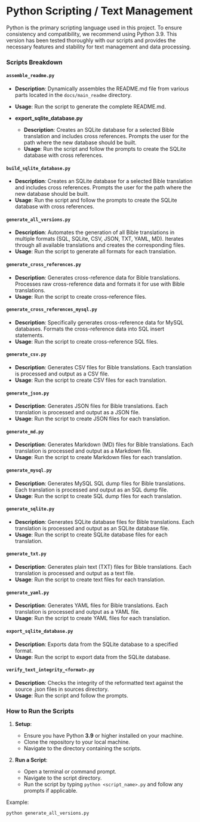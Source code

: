 # Python Scripting / Text Management

Python is the primary scripting language used in this project. To ensure consistency and compatibility, we recommend using Python 3.9. This version has been tested thoroughly with our scripts and provides the necessary features and stability for text management and data processing.

### Scripts Breakdown

#### `assemble_readme.py`
- **Description**: Dynamically assembles the README.md file from various parts located in the `docs/main_readme` directory.
- **Usage**: Run the script to generate the complete README.md.

- **export_sqlite_database.py**
  - **Description**: Creates an SQLite database for a selected Bible translation and includes cross references. Prompts the user for the path where the new database should be built.
  - **Usage**: Run the script and follow the prompts to create the SQLite database with cross references.

#### `build_sqlite_database.py`
- **Description**: Creates an SQLite database for a selected Bible translation and includes cross references. Prompts the user for the path where the new database should be built.
- **Usage**: Run the script and follow the prompts to create the SQLite database with cross references.

#### `generate_all_versions.py`
- **Description**: Automates the generation of all Bible translations in multiple formats (SQL, SQLite, CSV, JSON, TXT, YAML, MD). Iterates through all available translations and creates the corresponding files.
- **Usage**: Run the script to generate all formats for each translation.

#### `generate_cross_references.py`
- **Description**: Generates cross-reference data for Bible translations. Processes raw cross-reference data and formats it for use with Bible translations.
- **Usage**: Run the script to create cross-reference files.

#### `generate_cross_references_mysql.py`
- **Description**: Specifically generates cross-reference data for MySQL databases. Formats the cross-reference data into SQL insert statements.
- **Usage**: Run the script to create cross-reference SQL files.

#### `generate_csv.py`
- **Description**: Generates CSV files for Bible translations. Each translation is processed and output as a CSV file.
- **Usage**: Run the script to create CSV files for each translation.

#### `generate_json.py`
- **Description**: Generates JSON files for Bible translations. Each translation is processed and output as a JSON file.
- **Usage**: Run the script to create JSON files for each translation.

#### `generate_md.py`
- **Description**: Generates Markdown (MD) files for Bible translations. Each translation is processed and output as a Markdown file.
- **Usage**: Run the script to create Markdown files for each translation.

#### `generate_mysql.py`
- **Description**: Generates MySQL SQL dump files for Bible translations. Each translation is processed and output as an SQL dump file.
- **Usage**: Run the script to create SQL dump files for each translation.

#### `generate_sqlite.py`
- **Description**: Generates SQLite database files for Bible translations. Each translation is processed and output as an SQLite database file.
- **Usage**: Run the script to create SQLite database files for each translation.

#### `generate_txt.py`
- **Description**: Generates plain text (TXT) files for Bible translations. Each translation is processed and output as a text file.
- **Usage**: Run the script to create text files for each translation.

#### `generate_yaml.py`
- **Description**: Generates YAML files for Bible translations. Each translation is processed and output as a YAML file.
- **Usage**: Run the script to create YAML files for each translation.

#### `export_sqlite_database.py`
- **Description**: Exports data from the SQLite database to a specified format.
- **Usage**: Run the script to export data from the SQLite database.

#### `verify_text_integrity_<format>.py`
- **Description**: Checks the integrity of the reformatted text against the source .json files in sources directory.
- **Usage**: Run the script and follow the prompts.

### How to Run the Scripts

1. **Setup**:
   - Ensure you have Python **3.9** or higher installed on your machine.
   - Clone the repository to your local machine.
   - Navigate to the directory containing the scripts.

2. **Run a Script**:
   - Open a terminal or command prompt.
   - Navigate to the script directory.
   - Run the script by typing `python <script_name>.py` and follow any prompts if applicable.

Example:
```bash
python generate_all_versions.py
